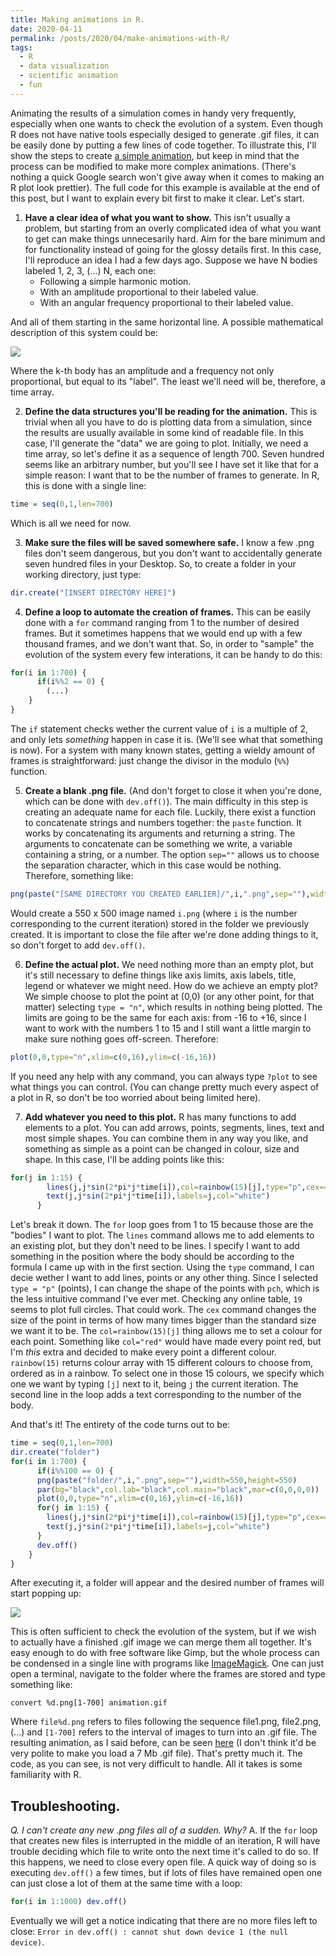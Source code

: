 ```yaml
---
title: Making animations in R.
date: 2020-04-11
permalink: /posts/2020/04/make-animations-with-R/
tags:
  - R
  - data visualization
  - scientific animation
  - fun
---
```


Animating the results of a simulation comes in handy very frequently, especially when one wants to check the evolution of a system. Even though R does not have native tools especially desiged to generate .gif files, it can be easily done by putting a few lines of code together. To illustrate this, I'll show the steps to create [a simple animation](https://twitter.com/ratanegrx/status/1247655608544878599), but keep in mind that the process can be modified to make more complex animations. (There's nothing a quick Google search won't give away when it comes to making an R plot look prettier). The full code for this example is available at the end of this post, but I want to explain every bit first to make it clear. Let's start.

1. **Have a clear idea of what you want to show.**
This isn't usually a problem, but starting from an overly complicated idea of what you want to get can make things unnecesarily hard. Aim for the bare minimum and for functionality instead of going for the glossy details first. In this case, I'll reproduce an idea I had a few days ago. Suppose we have N bodies labeled 1, 2, 3, (...) N, each one:
   - Following a simple harmonic motion.
   - With an amplitude proportional to their labeled value.
   - With an angular frequency proportional to their labeled value.
   
And all of them starting in the same horizontal line. A possible mathematical description of this system could be:

 <img align="center" src="https://github.com/malmriv/malmriv.github.io/blob/master/_posts/images/eq1.gif?raw=true"/>

Where the k-th body has an amplitude and a frequency not only proportional, but equal to its "label". The least we'll need will be, therefore, a time array.

2. **Define the data structures you'll be reading for the animation.**
This is trivial when all you have to do is plotting data from a simulation, since the results are usually available in some kind of readable file. In this case, I'll generate the "data" we are going to plot. Initially, we need a time array, so let's define it as a sequence of length 700. Seven hundred seems like an arbitrary number, but you'll see I have set it like that for a simple reason: I want that to be the number of frames to generate. In R, this is done with a single line:
```r
time = seq(0,1,len=700)
```
Which is all we need for now.

3. **Make sure the files will be saved somewhere safe.**
I know a few .png files don't seem dangerous, but you don't want to accidentally generate seven hundred files in your Desktop. So, to create a folder in your working directory, just type:
```r
dir.create("[INSERT DIRECTORY HERE]")
```

4. **Define a loop to automate the creation of frames.**
This can be easily done with a `for` command ranging from 1 to the number of desired frames. But it sometimes happens that we would end up with a few thousand frames, and we don't want that. So, in order to "sample" the evolution of the system every few interations, it can be handy to do this:

```r
for(i in 1:700) {
      if(i%%2 == 0) {
        (...)
    }
}
```
The `if` statement checks wether the current value of `i` is a multiple of 2, and only lets *something* happen in case it is. (We'll see what that something is now). For a system with many known states, getting a wieldy amount of frames is straightforward: just change the divisor in the modulo (`%%`) function.

5. **Create a blank .png file.**
(And don't forget to close it when you're done, which can be done with `dev.off()`). The main difficulty in this step is creating an adequate name for each file. Luckily, there exist a function to concatenate strings and numbers together: the `paste` function. It works by concatenating its arguments and returning a string. The arguments to concatenate can be something we write, a variable containing a string, or a number. The option `sep=""` allows us to choose the separation character, which in this case would be nothing. Therefore, something like:
```r
png(paste("[SAME DIRECTORY YOU CREATED EARLIER]/",i,".png",sep=""),width=550,height=550)
```

Would create a 550 x 500 image named `i.png` (where `i` is the number corresponding to the current iteration) stored in the folder we previously created. It is important to close the file after we're done adding things to it, so don't forget to add `dev.off()`. 

6. **Define the actual plot.**
We need nothing more than an empty plot, but it's still necessary to define things like axis limits, axis labels, title, legend or whatever we might need. How do we achieve an empty plot? We simple choose to plot the point at (0,0) (or any other point, for that matter) selecting `type = "n"`, which results in `n`othing being plotted. The limits are going to be the same for each axis: from -16 to +16, since I want to work with the numbers 1 to 15 and I still want a little margin to make sure nothing goes off-screen. Therefore: 
```r 
plot(0,0,type="n",xlim=c(0,16),ylim=c(-16,16))
```
If you need any help with any command, you can always type `?plot` to see what things you can control. (You can change pretty much every aspect of a plot in R, so don't be too worried about being limited here).

7. **Add whatever you need to this plot.**
R has many functions to add elements to a plot. You can add arrows, points, segments, lines, text and most simple shapes. You can combine them in any way you like, and something as simple as a point can be changed in colour, size and shape. In this case, I'll be adding points like this:

```r
for(j in 1:15) {
        lines(j,j*sin(2*pi*j*time[i]),col=rainbow(15)[j],type="p",cex=4,pch=19)
        text(j,j*sin(2*pi*j*time[i]),labels=j,col="white")
      }
```

Let's break it down. The `for` loop goes from 1 to 15 because those are the "bodies" I want to plot. The `lines` command allows me to add elements to an existing plot, but they don't need to be lines. I specify I want to add something in the position where the body should be according to the formula I came up with in the first section. Using the `type` command, I can decie wether I want to add lines, points or any other thing. Since I selected `type = "p"` (points), I can change the shape of the points with `pch`, which is the less intuitive command I've ever met. Checking any online table, `19` seems to plot full circles. That could work. The `cex` command changes the size of the point in terms of how many times bigger than the standard size we want it to be. The `col=rainbow(15)[j]` thing allows me to set a colour for each point. Something like `col="red"` would have made every point red, but I'm *this* extra and decided to make every point a different colour. `rainbow(15)` returns colour array with 15 different colours to choose from, ordered as in a rainbow. To select one in those 15 colours, we specify which one we want by typing `[j]` next to it, being `j` the current iteration. The second line in the loop adds a text corresponding to the number of the body.


And that's it! The entirety of the code turns out to be: 
```r
time = seq(0,1,len=700)
dir.create("folder")
for(i in 1:700) {
      if(i%%100 == 0) {
      png(paste("folder/",i,".png",sep=""),width=550,height=550)
      par(bg="black",col.lab="black",col.main="black",mar=c(0,0,0,0))
      plot(0,0,type="n",xlim=c(0,16),ylim=c(-16,16))
      for(j in 1:15) {
        lines(j,j*sin(2*pi*j*time[i]),col=rainbow(15)[j],type="p",cex=4,pch=19)
        text(j,j*sin(2*pi*j*time[i]),labels=j,col="white")
      }
      dev.off()
    }
}
```

After executing it, a folder will appear and the desired number of frames will start popping up:

![](https://github.com/malmriv/malmriv.github.io/blob/master/_posts/images/create-folder.png?raw=true)



This is often sufficient to check the evolution of the system, but if we wish to actually have a finished .gif image we can merge them all together. It's easy enough to do with free software like Gimp, but the whole process can be condensed in a single line with programs like [ImageMagick](https://imagemagick.org/index.php). One can just open a terminal, navigate to the folder where the frames are stored and type something like:
```
convert %d.png[1-700] animation.gif
```
Where `file%d.png` refers to files following the sequence file1.png, file2.png, (...) and `[1-700]` refers to the interval of images to turn into an .gif file. The resulting animation, as I said before, can be seen [here](https://twitter.com/ratanegrx/status/1247655608544878599) (I don't think it'd be very polite to make you load a 7 Mb .gif file). That's pretty much it. The code, as you can see, is not very difficult to handle. All it takes is some familiarity with R.

## Troubleshooting.

*Q. I can't create any new .png files all of a sudden. Why?*
A. If the `for` loop that creates new files is interrupted in the middle of an iteration, R will have trouble deciding which file to write onto the next time it's called to do so. If this happens, we need to close every open file. A quick way of doing so is executing `dev.off()` a few times, but if lots of files have remained open one can just close a lot of them at the same time with a loop:
```r
for(i in 1:1000) dev.off()
```
Eventually we will get a notice indicating that there are no more files left to close: `Error in dev.off() : cannot shut down device 1 (the null device)`.
